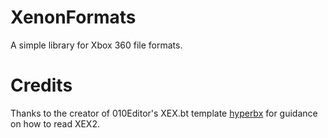 # XenonFormats
A simple library for Xbox 360 file formats.

# Credits
Thanks to the creator of 010Editor's XEX.bt template [hyperbx](linktr.ee/hyperbx) for guidance on how to read XEX2.
